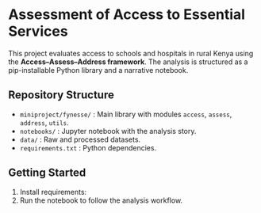# Assessment of Access to Essential Services

This project evaluates access to schools and hospitals in rural Kenya using the **Access–Assess–Address framework**. The analysis is structured as a pip-installable Python library and a narrative notebook.

## Repository Structure

- `miniproject/fynesse/` : Main library with modules `access`, `assess`, `address`, `utils`.
- `notebooks/` : Jupyter notebook with the analysis story.
- `data/` : Raw and processed datasets.
- `requirements.txt` : Python dependencies.

## Getting Started

1. Install requirements:
2. Run the notebook to follow the analysis workflow.
